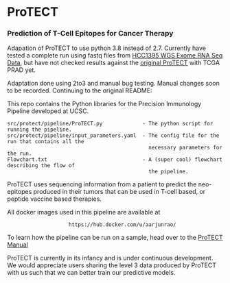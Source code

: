# ProTECT
### **Pr**ediction **o**f **T**-Cell **E**pitopes for **C**ancer **T**herapy

Adapation of ProTECT to use python 3.8 instead of 2.7. Currently have tested a complete run using fastq files from [HCC1395 WGS Exome RNA Seq Data](https://github.com/genome/gms/wiki/HCC1395-WGS-Exome-RNA-Seq-Data), but have not checked results against the [original ProTECT](https://github.com/BD2KGenomics/protect) with TCGA PRAD yet. 

Adaptation done using 2to3 and manual bug testing. Manual changes soon to be recorded. Continuing to the original README: 

This repo contains the Python libraries for the Precision Immunology Pipeline developed at UCSC.

    src/protect/pipeline/ProTECT.py             - The python script for running the pipeline.
    src/protect/pipeline/input_parameters.yaml  - The config file for the run that contains all the
                                                  necessary parameters for the run.
    Flowchart.txt                               - A (super cool) flowchart describing the flow of
                                                  the pipeline.


ProTECT uses sequencing information from a patient to predict the neo-epitopes produced in their
tumors that can be used in T-cell based, or peptide vaccine based therapies.

All docker images used in this pipeline are available at

                        https://hub.docker.com/u/aarjunrao/


To learn how the pipeline can be run on a sample, head over to the [ProTECT Manual](
https://github.com/BD2KGenomics/protect/blob/master/MANUAL.md)

ProTECT is currently in its infancy and is under continuous development.  We would appreciate users sharing the level 3 data produced by ProTECT with us such that we can better train our predictive models.
